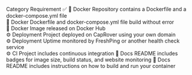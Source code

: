 Category	Requirement	✅
🐳 Docker	Repository contains a Dockerfile and a docker-compose.yml file	
🐳 Docker	Dockerfile and docker-compose.yml file build without error	
🐳 Docker	Image released on Docker Hub	
⚙️ Deployment	Project deployed on CapRover using your own domain	
⚙️ Deployment	Uptime monitored by FreshPing or another health check service	
⚙️ CI	Project includes continuous integration	
📝 Docs	README includes badges for image size, build status, and website monitoring	
📝 Docs	README includes instructions on how to build and run your container
